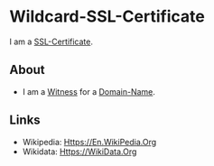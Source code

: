 # Wildcard-SSL-Certificate

I am a [SSL-Certificate](2000270.md).

## About

- I am a [Witness](670034.md) for a [Domain-Name](2000273.md).

## Links

- Wikipedia: [Https://En.WikiPedia.Org](https://en.wikipedia.org/wiki/Wildcard_certificate)
- Wikidata: [Https://WikiData.Org](https://www.wikidata.org/wiki/Q8000985)
